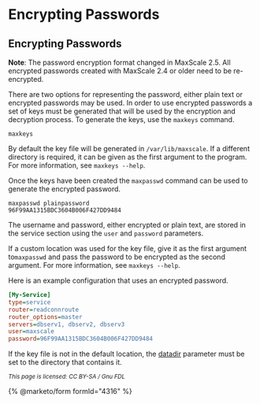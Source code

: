 # Encrypting Passwords

## Encrypting Passwords

**Note**: The password encryption format changed in MaxScale 2.5. All encrypted passwords created with MaxScale 2.4 or older need to be re-encrypted.

There are two options for representing the password, either plain text or encrypted passwords may be used. In order to use encrypted passwords a set of keys must be generated that will be used by the encryption and decryption process. To generate the keys, use the `maxkeys` command.

```
maxkeys
```

By default the key file will be generated in `/var/lib/maxscale`. If a different
directory is required, it can be given as the first argument to the program. For
more information, see `maxkeys --help`.

Once the keys have been created the `maxpasswd` command can be used to generate
the encrypted password.

```
maxpasswd plainpassword
96F99AA1315BDC3604B006F427DD9484
```

The username and password, either encrypted or plain text, are stored in the
service section using the `user` and `password` parameters.

If a custom location was used for the key file, give it as the first argument to`maxpasswd` and pass the password to be encrypted as the second argument. For
more information, see `maxkeys --help`.

Here is an example configuration that uses an encrypted password.

```ini
[My-Service]
type=service
router=readconnroute
router_options=master
servers=dbserv1, dbserv2, dbserv3
user=maxscale
password=96F99AA1315BDC3604B006F427DD9484
```

If the key file is not in the default location, the [datadir](../maxscale-archive/archive/mariadb-maxscale-25-01/mariadb-maxscale-25-01-getting-started/mariadb-maxscale-2501-maxscale-2501-mariadb-maxscale-configuration-guide.md) parameter must be
set to the directory that contains it.

<sub>_This page is licensed: CC BY-SA / Gnu FDL_</sub>

{% @marketo/form formId="4316" %}
